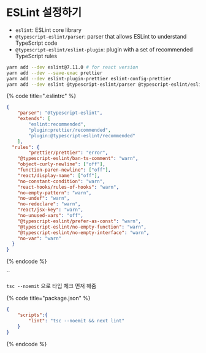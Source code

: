 # ESLint 설정하기

* `eslint`: ESLint core library
* `@typescript-eslint/parser`: parser that allows ESLint to understand TypeScript code
* `@typescript-eslint/eslint-plugin`: plugin with a set of recommended TypeScript rules

```bash
yarn add --dev eslint@7.11.0 # for react version
yarn add --dev --save-exac prettier
yarn add --dev eslint-plugin-prettier eslint-config-prettier
yarn add --dev eslint @typescript-eslint/parser @typescript-eslint/eslint-plugin
```



{% code title=".eslintrc" %}
```json
{
    "parser": "@typescript-eslint",
    "extends": [
        "eslint:recommended",
        "plugin:prettier/recommended",
        "plugin:@typescript-eslint/recommended"
    ],
  "rules": {
		"prettier/prettier": "error",
    "@typescript-eslint/ban-ts-comment": "warn",
    "object-curly-newline": ["off"],
    "function-paren-newline": ["off"],
    "react/display-name": ["off"],
    "no-constant-condition": "warn",
    "react-hooks/rules-of-hooks": "warn",
    "no-empty-pattern": "warn",
    "no-undef": "warn",
    "no-redeclare": "warn",
    "react/jsx-key": "warn",
    "no-unused-vars": "off",
    "@typescript-eslint/prefer-as-const": "warn",
    "@typescript-eslint/no-empty-function": "warn",
    "@typescript-eslint/no-empty-interface": "warn",
    "no-var": "warn"
  }
}
```
{% endcode %}

``

`tsc --noemit` 으로 타입 체크 먼저 해줌



{% code title="package.json" %}
```json
{
    "scripts":{
        "lint": "tsc --noemit && next lint"
    }
}
```
{% endcode %}

